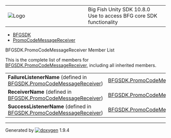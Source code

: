 <table>
<colgroup>
<col style="width: 50%" />
<col style="width: 50%" />
</colgroup>
<tbody>
<tr class="odd">
<td><img src="Icon-100.png" alt="Logo" /></td>
<td><div id="projectname">
Big Fish Unity SDK<span id="projectnumber"> 10.8.0</span>
</div>
<div id="projectbrief">
Use to access BFG core SDK functionality
</div></td>
</tr>
</tbody>
</table>

  - [BFGSDK](namespace_b_f_g_s_d_k.html)
  - [PromoCodeMessageReceiver](class_b_f_g_s_d_k_1_1_promo_code_message_receiver.html)

BFGSDK.PromoCodeMessageReceiver Member List

This is the complete list of members for
[BFGSDK.PromoCodeMessageReceiver](class_b_f_g_s_d_k_1_1_promo_code_message_receiver.html),
including all inherited members.

|                                                                                                                                |                                                                                           |        |
| ------------------------------------------------------------------------------------------------------------------------------ | ----------------------------------------------------------------------------------------- | ------ |
| **FailureListenerName** (defined in [BFGSDK.PromoCodeMessageReceiver](class_b_f_g_s_d_k_1_1_promo_code_message_receiver.html)) | [BFGSDK.PromoCodeMessageReceiver](class_b_f_g_s_d_k_1_1_promo_code_message_receiver.html) | static |
| **ReceiverName** (defined in [BFGSDK.PromoCodeMessageReceiver](class_b_f_g_s_d_k_1_1_promo_code_message_receiver.html))        | [BFGSDK.PromoCodeMessageReceiver](class_b_f_g_s_d_k_1_1_promo_code_message_receiver.html) | static |
| **SuccessListenerName** (defined in [BFGSDK.PromoCodeMessageReceiver](class_b_f_g_s_d_k_1_1_promo_code_message_receiver.html)) | [BFGSDK.PromoCodeMessageReceiver](class_b_f_g_s_d_k_1_1_promo_code_message_receiver.html) | static |

-----

Generated
by [![doxygen](doxygen.svg)](https://www.doxygen.org/index.html) 1.9.4
